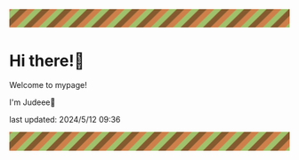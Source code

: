 <!-- Header image -->
<img src="./pokemon/pokemon_34.png" width="1000">

# Hi there!👋

Welcome to mypage!

I'm Judeee🐷

last updated: 2024/5/12 09:36

<!-- Footer image -->
<img src="./pokemon/pokemon_34.png" width="1000">
